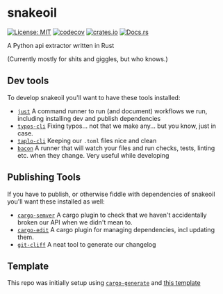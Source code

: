 # snakeoil

[![License: MIT](https://img.shields.io/badge/License-MIT-blue.svg)](https://opensource.org/licenses/MIT)
[![codecov](https://codecov.io/gh/savente93/snakeoil/branch/main/graph/badge.svg)](https://codecov.io/gh/savente93/snakeoil)
[![crates.io](https://img.shields.io/crates/v/snakeoil)](https://crates.io/crates/snakeoil)
[![Docs.rs](https://docs.rs/snakeoil/badge.svg)](https://docs.rs/snakeoil)


A Python api extractor written in Rust


(Currently mostly for shits and giggles, but who knows.)

## Dev tools
To develop snakeoil you'll want to have these tools installed:

- [`just`](https://github.com/casey/just) A command runner to run (and document) workflows we run, including installing dev and publish dependencies
- [`typos-cli`](https://github.com/crate-ci/typos) Fixing typos... not that we make any... but you know, just in case.
- [`taplo-cli`](https://github.com/tamasfe/taplo) Keeping our `.toml` files nice and clean
- [`bacon`](https://github.com/Canop/bacon) A runner that will watch your files and run checks, tests, linting etc. when they change. Very useful while developing

##  Publishing Tools
If you have to publish, or otherwise fiddle with dependencies of snakeoil you'll want these installed as well:
- [`cargo-semver`](https://github.com/obi1kenobi/cargo-semver-checks) A cargo plugin to check that we haven't accidentally broken our API when we didn't mean to.
- [`cargo-edit`](https://github.com/killercup/cargo-edit) A cargo plugin for managing dependencies, incl updating them.
- [`git-cliff`](https://github.com/orhun/git-cliff) A neat tool to generate our changelog

## Template

This repo was initially setup using [`cargo-generate`](https://github.com/cargo-generate/cargo-generate) and [this template](https://github.com/savente93/rust-template)

